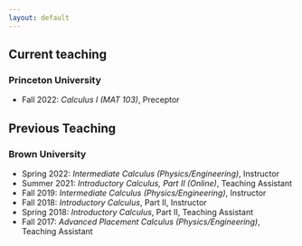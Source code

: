 ```yaml
---
layout: default
---
```


## Current teaching
### Princeton University
 - Fall 2022: *Calculus I (MAT 103)*, Preceptor



## Previous Teaching
### Brown University
 - Spring 2022: *Intermediate Calculus (Physics/Engineering)*, Instructor
 - Summer 2021: *Introductory Calculus, Part II (Online)*, Teaching Assistant
 - Fall 2019: *Intermediate Calculus (Physics/Engineering)*, Instructor
 - Fall 2018: *Introductory Calculus*, Part II, Instructor
 - Spring 2018: *Introductory Calculus*, Part II, Teaching Assistant
 - Fall 2017: *Advanced Placement Calculus (Physics/Engineering)*, Teaching Assistant

